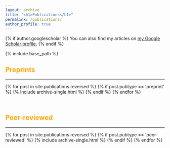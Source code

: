 ```yaml
---
layout: archive
title: "<h1>Publications</h1>"
permalink: /publications/
author_profile: true
---
```


<script async src="https://badge.dimensions.ai/badge.js" charset="utf-8"></script>

{% if author.googlescholar %}
  You can also find my articles on <u><a href="{{author.googlescholar}}">my Google Scholar profile</a>.</u>
{% endif %}

{% include base_path %}

<!---
<h2><b><font color = 'orange'>In press</font></b></h2><hr>

{% for post in site.publications reversed %}
  {% if post.pubtype == 'in-press' %}
      {% include archive-single.html %}
  {% endif %}
{% endfor %}

<br>
-->


<h2><b><font color = 'orange'>Preprints</font></b></h2><hr>

{% for post in site.publications reversed %}
  {% if post.pubtype == 'preprint' %}
      {% include archive-single.html %}
  {% endif %}
{% endfor %}


<br>

<h2><b><font color = 'orange'>Peer-reviewed</font></b></h2><hr>

{% for post in site.publications reversed %}
  {% if post.pubtype == 'peer-reviewed' %}
      {% include archive-single.html %}
  {% endif %}
{% endfor %}
